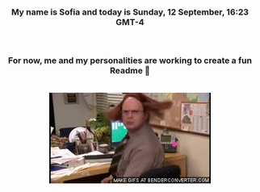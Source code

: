 


<div align="center">
<h3 >My name is Sofia and today is Sunday, 12 September, 16:23 GMT-4</h3><br>
<h3 >For now, me and my personalities are working to create a fun Readme 👋
</h3><br>
<img src='img/dwight.gif' alt='working...'/>
</div>
